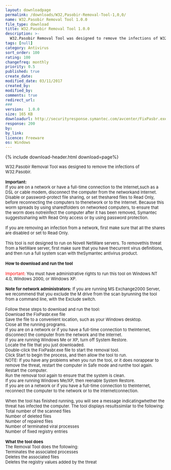 ```yaml
---
layout: downloadpage
permalink: /downloads/W32,Pasobir-Removal-Tool-1,0,0/
name: W32.Pasobir Removal Tool 1.0.0
file_type: download
title: W32.Pasobir Removal Tool 1.0.0
description: >-
  W32.Pasobir Removal Tool was designed to remove the infections of W32.Pasobir
tags: [null]
category: Antivirus
sort_order: 100
rating: 100
changefreq: monthly
priority: 0.5
published: true
create_date: 
modified_date: 03/11/2017
created_by: 
modified_by: 
comments: true
redirect_url: 
### 
version:  1.0.0
size: 165 KB
downloadurl: http://securityresponse.symantec.com/avcenter/FixPasbr.exe
response: 200
by: 
by_link: 
licence: Freeware
os: Windows
---
```


{% include download-header.html download=page%}

<p style="fix-download-text !important">
<p><font size="2"><p>W32.Pasobir Removal Tool was designed to remove the infections of W32.Pasobir.<br />
<br />
<strong>Important: </strong><br />
If you are on a network or have a full-time connection to the Internet,such as a DSL or cable modem, disconnect the computer from the networkand Internet. Disable or password-protect file sharing, or set theshared files to Read Only, before reconnecting the computers to thenetwork or to the Internet. Because this worm spreads by using sharedfolders on networked computers, to ensure that the worm does notreinfect the computer after it has been removed, Symantec suggestssharing with Read Only access or by using password protection. <br />
<br />
If you are removing an infection from a network, first make sure that all the shares are disabled or set to Read Only. <br />
<br />
This tool is not designed to run on Novell NetWare servers. To removethis threat from a NetWare server, first make sure that you have thecurrent virus definitions, and then run a full system scan with theSymantec antivirus product.<br />
<br />
<strong>How to download and run the tool</strong><br />
<br />
<font color="#ff0000">Important:</font> You must have administrative rights to run this tool on Windows NT 4.0, Windows 2000, or Windows XP.<br />
<br />
<strong>Note for network administrators:</strong> If you are running MS Exchange</a>2000 Server, we recommend that you exclude the M drive from the scan byrunning the tool from a command line, with the Exclude switch.<br />
<br />
Follow these steps to download and run the tool: <br />
Download the FixPasbr.exe file<br />
Save the file to a convenient location, such as your Windows desktop. <br />
Close all the running programs. <br />
If you are on a network or if you have a full-time connection to theInternet, disconnect the computer from the network and the Internet. <br />
If you are running Windows Me or XP, turn off System Restore.<br />
Locate the file that you just downloaded. <br />
Double-click the FixPasbr.exe file to start the removal tool. <br />
Click Start to begin the process, and then allow the tool to run.<br />
NOTE: If you have any problems when you run the tool, or it does norappear to remove the threat, restart the computer in Safe mode and runthe tool again.<br />
Restart the computer. <br />
Run the removal tool again to ensure that the system is clean. <br />
If you are running Windows Me/XP, then reenable System Restore. <br />
If you are on a network or if you have a full-time connection to theInternet, reconnect the computer to the network or to the Internetconnection.<br />
<br />
When the tool has finished running, you will see a message indicatingwhether the threat has infected the computer. The tool displays resultssimilar to the following: <br />
Total number of the scanned files <br />
Number of deleted files <br />
Number of repaired files <br />
Number of terminated viral processes <br />
Number of fixed registry entries<br />
<br />
<strong>What the tool does</strong><br />
The Removal Tool does the following: <br />
Terminates the associated processes <br />
Deletes the associated files <br />
Deletes the registry values added by the threat</p></p></p>
